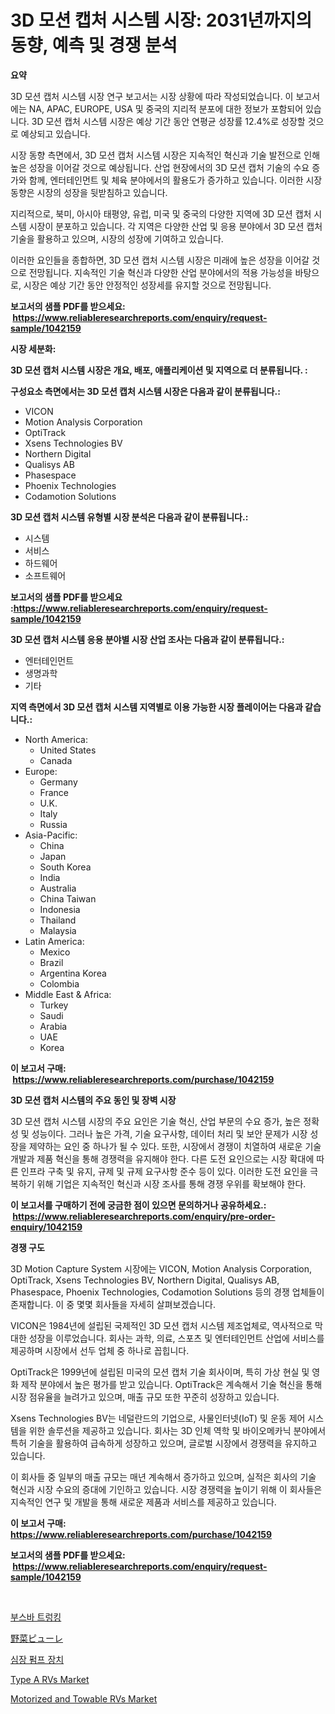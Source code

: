 <p><h1>3D 모션 캡처 시스템 시장: 2031년까지의 동향, 예측 및 경쟁 분석</h1></p><p><strong>요약</strong></p>
<p><p>3D 모션 캡처 시스템 시장 연구 보고서는 시장 상황에 따라 작성되었습니다. 이 보고서에는 NA, APAC, EUROPE, USA 및 중국의 지리적 분포에 대한 정보가 포함되어 있습니다. 3D 모션 캡처 시스템 시장은 예상 기간 동안 연평균 성장률 12.4%로 성장할 것으로 예상되고 있습니다.</p><p>시장 동향 측면에서, 3D 모션 캡처 시스템 시장은 지속적인 혁신과 기술 발전으로 인해 높은 성장을 이어갈 것으로 예상됩니다. 산업 현장에서의 3D 모션 캡처 기술의 수요 증가와 함께, 엔터테인먼트 및 체육 분야에서의 활용도가 증가하고 있습니다. 이러한 시장 동향은 시장의 성장을 뒷받침하고 있습니다.</p><p>지리적으로, 북미, 아시아 태평양, 유럽, 미국 및 중국의 다양한 지역에 3D 모션 캡처 시스템 시장이 분포하고 있습니다. 각 지역은 다양한 산업 및 응용 분야에서 3D 모션 캡처 기술을 활용하고 있으며, 시장의 성장에 기여하고 있습니다.</p><p>이러한 요인들을 종합하면, 3D 모션 캡처 시스템 시장은 미래에 높은 성장을 이어갈 것으로 전망됩니다. 지속적인 기술 혁신과 다양한 산업 분야에서의 적용 가능성을 바탕으로, 시장은 예상 기간 동안 안정적인 성장세를 유지할 것으로 전망됩니다.</p></p>
<p><strong>보고서의 샘플 PDF를 받으세요: &nbsp;<a href="https://www.reliableresearchreports.com/enquiry/request-sample/1042159">https://www.reliableresearchreports.com/enquiry/request-sample/1042159</a></strong></p>
<p><strong>시장 세분화:</strong></p>
<p><strong> 3D 모션 캡처 시스템 시장은 개요, 배포, 애플리케이션 및 지역으로 더 분류됩니다. :</strong></p>
<p><strong>구성요소 측면에서는 3D 모션 캡처 시스템 시장은 다음과 같이 분류됩니다.:</strong></p>
<p><ul><li>VICON</li><li>Motion Analysis Corporation</li><li>OptiTrack</li><li>Xsens Technologies BV</li><li>Northern Digital</li><li>Qualisys AB</li><li>Phasespace</li><li>Phoenix Technologies</li><li>Codamotion Solutions</li></ul></p>
<p><strong> 3D 모션 캡처 시스템 유형별 시장 분석은 다음과 같이 분류됩니다.:</strong></p>
<p><ul><li>시스템</li><li>서비스</li><li>하드웨어</li><li>소프트웨어</li></ul></p>
<p><strong>보고서의 샘플 PDF를 받으세요 :<a href="https://www.reliableresearchreports.com/enquiry/request-sample/1042159">https://www.reliableresearchreports.com/enquiry/request-sample/1042159</a></strong></p>
<p><strong> 3D 모션 캡처 시스템 응용 분야별 시장 산업 조사는 다음과 같이 분류됩니다.:</strong></p>
<p><ul><li>엔터테인먼트</li><li>생명과학</li><li>기타</li></ul></p>
<p><strong>지역 측면에서 3D 모션 캡처 시스템 지역별로 이용 가능한 시장 플레이어는 다음과 같습니다.:</strong></p>
<p><ul>
    <li>
        North America:
        <ul>
            <li>United States</li>
            <li>Canada</li>
        </ul>
    </li>
    <li>
        Europe:
        <ul>
            <li>Germany</li>
            <li>France</li>
            <li>U.K.</li>
            <li>Italy</li>
            <li>Russia</li>
        </ul>
    </li>
    <li>
        Asia-Pacific:
        <ul>
            <li>China</li>
            <li>Japan</li>
            <li>South Korea</li>
            <li>India</li>
            <li>Australia</li>
            <li>China Taiwan</li>
            <li>Indonesia</li>
            <li>Thailand</li>
            <li>Malaysia</li>
        </ul>
    </li>
    <li>
        Latin America:
        <ul>
            <li>Mexico</li>
            <li>Brazil</li>
            <li>Argentina Korea</li>
            <li>Colombia</li>
        </ul>
    </li>
    <li>
        Middle East & Africa:
        <ul>
            <li>Turkey</li>
            <li>Saudi</li>
            <li>Arabia</li>
            <li>UAE</li>
            <li>Korea</li>
        </ul>
    </li>
    </ul></p>
<p><strong>이 보고서 구매: &nbsp;<a href="https://www.reliableresearchreports.com/purchase/1042159">https://www.reliableresearchreports.com/purchase/1042159</a></strong></p>
<p><strong>3D 모션 캡처 시스템의 주요 동인 및 장벽 시장</strong></p>
<p><p>3D 모션 캡처 시스템 시장의 주요 요인은 기술 혁신, 산업 부문의 수요 증가, 높은 정확성 및 성능이다. 그러나 높은 가격, 기술 요구사항, 데이터 처리 및 보안 문제가 시장 성장을 제약하는 요인 중 하나가 될 수 있다. 또한, 시장에서 경쟁이 치열하여 새로운 기술 개발과 제품 혁신을 통해 경쟁력을 유지해야 한다. 다른 도전 요인으로는 시장 확대에 따른 인프라 구축 및 유지, 규제 및 규제 요구사항 준수 등이 있다. 이러한 도전 요인을 극복하기 위해 기업은 지속적인 혁신과 시장 조사를 통해 경쟁 우위를 확보해야 한다.</p></p>
<p><strong>이 보고서를 구매하기 전에 궁금한 점이 있으면 문의하거나 공유하세요.: &nbsp;<a href="https://www.reliableresearchreports.com/enquiry/pre-order-enquiry/1042159">https://www.reliableresearchreports.com/enquiry/pre-order-enquiry/1042159</a></strong></p>
<p><strong>경쟁 구도</strong></p>
<p><p>3D Motion Capture System 시장에는 VICON, Motion Analysis Corporation, OptiTrack, Xsens Technologies BV, Northern Digital, Qualisys AB, Phasespace, Phoenix Technologies, Codamotion Solutions 등의 경쟁 업체들이 존재합니다. 이 중 몇몇 회사들을 자세히 살펴보겠습니다.</p><p>VICON은 1984년에 설립된 국제적인 3D 모션 캡처 시스템 제조업체로, 역사적으로 막대한 성장을 이루었습니다. 회사는 과학, 의료, 스포츠 및 엔터테인먼트 산업에 서비스를 제공하며 시장에서 선두 업체 중 하나로 꼽힙니다.</p><p>OptiTrack은 1999년에 설립된 미국의 모션 캡처 기술 회사이며, 특히 가상 현실 및 영화 제작 분야에서 높은 평가를 받고 있습니다. OptiTrack은 계속해서 기술 혁신을 통해 시장 점유율을 늘려가고 있으며, 매출 규모 또한 꾸준히 성장하고 있습니다.</p><p>Xsens Technologies BV는 네덜란드의 기업으로, 사물인터넷(IoT) 및 운동 제어 시스템을 위한 솔루션을 제공하고 있습니다. 회사는 3D 인체 역학 및 바이오메카닉 분야에서 특허 기술을 활용하여 급속하게 성장하고 있으며, 글로벌 시장에서 경쟁력을 유지하고 있습니다.</p><p>이 회사들 중 일부의 매출 규모는 매년 계속해서 증가하고 있으며, 실적은 회사의 기술 혁신과 시장 수요의 증대에 기인하고 있습니다. 시장 경쟁력을 높이기 위해 이 회사들은 지속적인 연구 및 개발을 통해 새로운 제품과 서비스를 제공하고 있습니다.</p></p>
<p><strong>이 보고서 구매: &nbsp; <a href="https://www.reliableresearchreports.com/purchase/1042159">https://www.reliableresearchreports.com/purchase/1042159</a></strong></p>
<p><strong>보고서의 샘플 PDF를 받으세요: &nbsp;<a href="https://www.reliableresearchreports.com/enquiry/request-sample/1042159">https://www.reliableresearchreports.com/enquiry/request-sample/1042159</a></strong><strong></strong></p>
<p>&nbsp;</p>
<p><p><a href="https://medium.com/@ttmjshfrgiff14/%EB%B2%84%EC%8A%A4%EB%B0%94-%ED%8A%B8%EB%9F%AD%ED%8C%85-%EC%8B%9C%EC%9E%A5-%EC%8B%9C%EC%9E%A5-%EC%A0%90%EC%9C%A0%EC%9C%A8-%EC%8B%9C%EC%9E%A5-%EB%8F%99%ED%96%A5-%EA%B7%B8%EB%A6%AC%EA%B3%A0-%EB%AF%B8%EB%9E%98-%EC%84%B1%EC%9E%A5%EC%9D%84-%ED%83%90%EC%83%89%ED%95%98%EA%B8%B0-189656b717b5">부스바 트렁킹</a></p><p><a href="https://medium.com/@cheryledianeweber9eti23wjw9/%E9%87%8E%E8%8F%9C%E3%81%AE%E3%83%94%E3%83%A5%E3%83%BC%E3%83%AC%E5%B8%82%E5%A0%B4%E8%A6%8F%E6%A8%A1-%E5%B8%82%E5%A0%B4%E5%B1%95%E6%9C%9B%E3%81%A8%E5%B8%82%E5%A0%B4%E4%BA%88%E6%B8%AC-2024%E5%B9%B4%E3%81%8B%E3%82%892031%E5%B9%B4-c9353697b9f1">野菜ピューレ</a></p><p><a href="https://medium.com/@ttmjshfrgiff14/%EC%8B%AC%EC%9E%A5-%ED%8E%8C%ED%94%84-%EC%9E%A5%EC%B9%98-%EC%8B%9C%EC%9E%A5-%EB%B3%B4%EA%B3%A0%EC%84%9C%EB%8A%94-%EC%9D%B4-%EC%8B%9C%EC%9E%A5%EC%9D%98-%EC%B5%9C%EC%8B%A0-%ED%8A%B8%EB%A0%8C%EB%93%9C%EC%99%80-%EC%84%B1%EC%9E%A5-%EA%B8%B0%ED%9A%8C%EB%A5%BC-%EB%B3%B4%EC%97%AC%EC%A4%8D%EB%8B%88%EB%8B%A4-875473c1f7e2">심장 펌프 장치</a></p><p><a href="https://github.com/timeliteaut/Market-Research-Report-List-1/blob/main/type-a-rvs-market.md">Type A RVs Market</a></p><p><a href="https://github.com/seekum/Market-Research-Report-List-1/blob/main/motorized-and-towable-rvs-market.md">Motorized and Towable RVs Market</a></p></p>